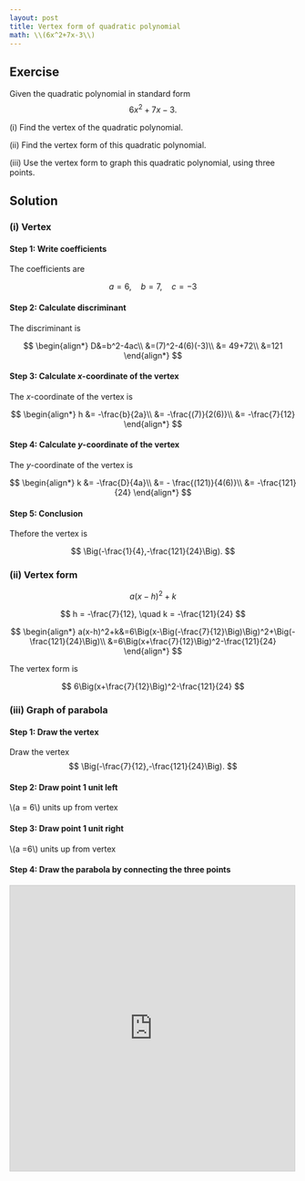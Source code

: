```yaml
---
layout: post
title: Vertex form of quadratic polynomial
math: \\(6x^2+7x-3\\)
---
```


## Exercise

Given the quadratic polynomial in standard form
$$
6x^2+7x-3.
$$

(i) Find the vertex of the quadratic polynomial.

(ii) Find the vertex form of this quadratic polynomial.

(iii) Use the vertex form to graph this quadratic polynomial, using three points.

## Solution

### (i) Vertex

#### Step 1: Write coefficients

The coefficients are

$$
a=6, \quad b=7,\quad c=-3
$$

#### Step 2: Calculate discriminant

The discriminant is

$$
\begin{align*}
D&=b^2-4ac\\
&=(7)^2-4(6)(-3)\\
&= 49+72\\
&=121
\end{align*}
$$

#### Step 3: Calculate *x*-coordinate of the vertex

The *x*-coordinate of the vertex is

$$
\begin{align*}
h &= -\frac{b}{2a}\\
&= -\frac{(7)}{2(6)}\\
&= -\frac{7}{12}
\end{align*}
$$

#### Step 4: Calculate *y*-coordinate of the vertex

The *y*-coordinate of the vertex is

$$
\begin{align*}
k &= -\frac{D}{4a}\\
&= - \frac{(121)}{4(6)}\\
&= -\frac{121}{24}
\end{align*}
$$

#### Step 5: Conclusion

Thefore the vertex is

$$
\Big(-\frac{1}{4},-\frac{121}{24}\Big).
$$

### (ii) Vertex form

$$
a(x-h)^2+k
$$

$$
h =  -\frac{7}{12}, \quad k = -\frac{121}{24}
$$


$$
\begin{align*}
a(x-h)^2+k&=6\Big(x-\Big(-\frac{7}{12}\Big)\Big)^2+\Big(-\frac{121}{24}\Big)\\
&=6\Big(x+\frac{7}{12}\Big)^2-\frac{121}{24}
\end{align*}
$$

The vertex form is

$$
6\Big(x+\frac{7}{12}\Big)^2-\frac{121}{24}
$$

### (iii) Graph of parabola

#### Step 1: Draw the vertex

Draw the vertex
$$
\Big(-\frac{7}{12},-\frac{121}{24}\Big).
$$

#### Step 2: Draw point 1 unit left

\\(a = 6\\) units up from vertex

#### Step 3: Draw point 1 unit right

\\(a =6\\) units up from vertex

#### Step 4: Draw the parabola by connecting the three points

<iframe src="https://www.desmos.com/calculator/3jsejkjfdi?embed" width="500" height="500" style="border: 1px solid #ccc" frameborder=0></iframe>